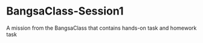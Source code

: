 # BangsaClass-Session1
A mission from the BangsaClass that contains hands-on task and homework task
